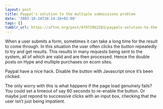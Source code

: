 ```yaml
---
layout: post
title: Paypal's solution to the multiple submissions problem
date: '2003-10-24T20:14:26+01:00'
tags: []
tumblr_url: https://aftnn.org/post/47972962283/paypals-solution-to-the-multiple-submissions-problem
---
```

<p>When a user submits a form, sometimes it can take a long time for the result to come through. In this situation the user often clicks the button repeatedly to try and get results. This results in many requests being sent to the system, all of which are valid and are then processed. Hence the double posts on Hype and multiple purchases on ecom sites.</p>
<p>Paypal have a nice hack. Disable the button with Javascript once it&rsquo;s been clicked.</p>
<p>The only worry with this is what happens if the page load genuinely fails? You could set a timeout of say 60 seconds to re-enable the button. Or maybe just repond to successive clicks with an input box, checking that the user isn&rsquo;t just being impatient.</p>
